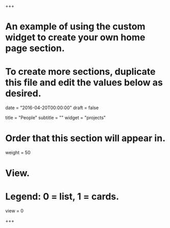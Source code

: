 +++
# An example of using the custom widget to create your own home page section.
# To create more sections, duplicate this file and edit the values below as desired.

date = "2016-04-20T00:00:00"
draft = false

title = "People"
subtitle = ""
widget = "projects"

# Order that this section will appear in.
weight = 50

# View.
# Legend: 0 = list, 1 = cards.
view = 0

+++

